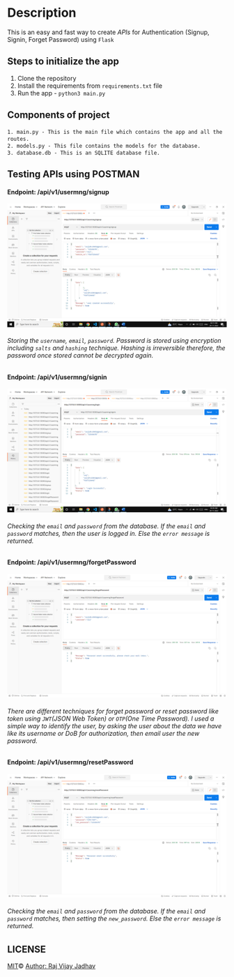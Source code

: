 # Description

This is an easy and fast way to create _APIs_ for Authentication (Signup, Signin, Forget Password) using `Flask`

## Steps to initialize the app

1. Clone the repository
2. Install the requirements from `requirements.txt` file
3. Run the app - `python3 main.py`

## Components of project

    1. main.py - This is the main file which contains the app and all the routes.
    2. models.py - This file contains the models for the database.
    3. database.db - This is an SQLITE database file.

## Testing APIs using POSTMAN

#### Endpoint: /api/v1/usermng/signup

![image](<./readme-assets/Screenshot%20(1).png>)

###### Storing the `username`, `email`, `password`. Password is stored using encryption including `salts` and `hashing` technique. Hashing is irreversible therefore, the password once stored cannot be decrypted again.

#### Endpoint: /api/v1/usermng/signin

![image](<./readme-assets/Screenshot%20(2).png>)

###### Checking the `email` and `password` from the database. If the `email` and `password` matches, then the user is logged in. Else the `error message` is returned.

#### Endpoint: /api/v1/usermng/forgetPassword

![image](<./readme-assets/Screenshot%20(3).png>)

###### There are different techniques for forget password or reset password like token using `JWT`(JSON Web Token) or `OTP`(One Time Password). I used a simple way to identify the user, by asking the user about the data we have like its username or DoB for authorization, then email user the new password.

#### Endpoint: /api/v1/usermng/resetPassword

![image](<./readme-assets/Screenshot%20(4).png>)

###### Checking the `email` and `password` from the database. If the `email` and `password` matches, then setting the `new_password`. Else the `error message` is returned.

## LICENSE

<a href="LICENSE">MIT</a>© <a href="https://www.github.com/FrozenSamurai">Author: Raj Vijay Jadhav</a>
